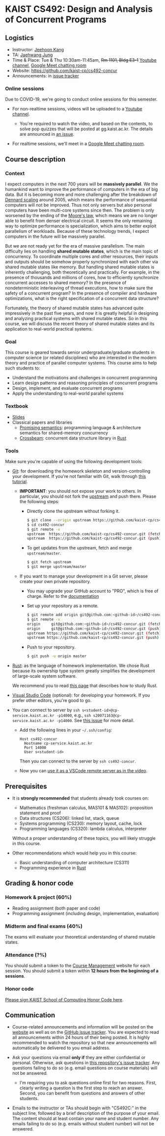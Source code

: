 # KAIST CS492: Design and Analysis of Concurrent Programs

## Logistics

- Instructor: [Jeehoon Kang](https://cp.kaist.ac.kr/jeehoon.kang)
- TA: [Jaehwang Jung](https://cp.kaist.ac.kr/jaehwang.jung)
- Time & Place: Tue & Thu 10:30am-11:45am, ~~Rm 1101, Bldg E3-1~~ [Youtube channel](https://www.youtube.com/playlist?list=PL5aMzERQ_OZ9j40DJNlsem2qAGoFbfwb4), [Google Meet chatting room](https://meet.google.com/zqd-qmgd-sga)
- Website: https://github.com/kaist-cp/cs492-concur
- Announcements: in [issue
  tracker](https://github.com/kaist-cp/cs492-concur/issues?q=is%3Aissue+is%3Aopen+label%3Aannouncement)



### Online sessions

Due to COVID-19, we're going to conduct online sessions for this semester.

- For non-realtime sessions, videos will be uploaded to a [Youtube channel](https://www.youtube.com/playlist?list=PL5aMzERQ_OZ9j40DJNlsem2qAGoFbfwb4).

    + You're required to watch the video, and based on the contents, to solve pop quizzes that will
      be posted at gg.kaist.ac.kr. The details are announced in [an
      issue](https://github.com/kaist-cp/cs492-concur/issues/42).

- For realtime sessions, we'll meet in a [Google Meet chatting room](https://meet.google.com/zqd-qmgd-sga).



## Course description

### Context

I expect computers in the next 700 years will be **massively parallel**. We the humankind want to
improve the performance of computers in the era of big data. But it is becoming more and more
challenging after the breakdown of [Dennard scaling](https://en.wikipedia.org/wiki/Dennard_scaling)
around 2005, which means the performance of sequential computers will not be improved. Thus not only
servers but also personal computers have been multi-core systems since then. The problem is only
worsened by the ending of the [Moore's law](https://en.wikipedia.org/wiki/Moore%27s_law), which
means we are no longer able to benefit from denser electrical circuit. It seems the only remaining
way to optimize performance is specialization, which aims to better exploit parallelism of
workloads. Because of these technology trends, I expect computers in the future will be massively
parallel.

But we are not ready yet for the era of massive parallelism. The main difficulty lies on handling
**shared mutable states**, which is the main topic of concurrency. To coordinate multiple cores and
other resources, their inputs and outputs should be somehow properly synchronized with each other
via shared mutable states like memory. But handling shared mutable states is inherently challenging,
both theoretically and practically. For example, in the presence of thousands and millions of cores,
how to efficiently synchronize concurrent accesses to shared memory? In the presence of
nondeterministic interleaving of thread executions, how to make sure the safety of a concurrent
program? In the presence of compiler and hardware optimizations, what is the right specification of
a concurrent data structure?

Fortunately, the theory of shared mutable states has advanced quite impressively in the past five
years, and now it is greatly helpful in designing and analyzing practical systems with shared
mutable states. So in this course, we will discuss the recent theory of shared mutable states and
its application to real-world practical systems.


### Goal

This course is geared towards senior undergraduate/graduate students in computer science (or related
disciplines) who are interested in the modern theory and practice of parallel computer systems.
This course aims to help such students to:

- Understand the motivations and challenges in concurrent programming
- Learn design patterns and reasoning principles of concurrent programs
- Design, implement, and evaluate concurrent programs
- Apply the understanding to real-world parallel systems


### Textbook

- [Slides](https://docs.google.com/presentation/d/1NMg08N1LUNDPuMxNZ-UMbdH13p8LXgMM3esbWRMowhU/edit?usp=sharing)
- Classical papers and libraries
    + [Promising semantics](https://sf.snu.ac.kr/promise-concurrency/): programming language &
      architecture semantics for shared-memory concurrency
    + [Crossbeam](https://github.com/crossbeam-rs/crossbeam): concurrent data structure library in
      [Rust](https://www.rust-lang.org/)


### Tools

Make sure you're capable of using the following development tools:

- [Git](https://git-scm.com/): for downloading the homework skeleton and version-controlling your
  development. If you're not familiar with Git, walk through [this
  tutorial](https://www.atlassian.com/git/tutorials).

    + **IMPORTANT**: you should not expose your work to others. In particular, you should not fork
      the [upstream](https://github.com/kaist-cp/cs492-concur) and push there. Please the following
      steps:

        * Directly clone the upstream without forking it.

          ```bash
          $ git clone --origin upstream https://github.com/kaist-cp/cs492-concur.git
          $ cd cs492-concur
          $ git remote -v
          upstream	https://github.com/kaist-cp/cs492-concur.git (fetch)
          upstream	https://github.com/kaist-cp/cs492-concur.git (push)
          ```

        * To get updates from the upstream, fetch and merge `upstream/master`.

          ```bash
          $ git fetch upstream
          $ git merge upstream/master
          ```

    + If you want to manage your development in a Git server, please create your own private
      repository.

        * You may upgrade your GitHub account to "PRO", which is free of charge.  Refer to the
          [documentation](https://education.github.com/students)

        * Set up your repository as a remote.

          ```bash
          $ git remote add origin git@github.com:<github-id>/cs492-concur.git
          $ git remote -v
          origin	 git@github.com:<github-id>/cs492-concur.git (fetch)
          origin	 git@github.com:<github-id>/cs492-concur.git (push)
          upstream https://github.com/kaist-cp/cs492-concur.git (fetch)
          upstream https://github.com/kaist-cp/cs492-concur.git (push)
          ```

        * Push to your repository.

          ```bash
          $ git push -u origin master
          ```

- [Rust](https://www.rust-lang.org/): as the language of homework implementation. We chose Rust
  because its ownership type system greatly simplifies the development of large-scale system
  software.

  We recommend you to read [this page](https://github.com/kaist-cp/helpdesk/#specialty) that
  describes how to study Rust.

- [Visual Studio Code](https://code.visualstudio.com/) (optional): for developing your homework. If
  you prefer other editors, you're good to go.
      
- You can connect to server by `ssh s<student-id>@cp-service.kaist.ac.kr -p14000`, e.g., `ssh
  s20071163@cp-service.kaist.ac.kr -p14000`. See [this
  issue](https://github.com/kaist-cp/cs492-concur/issues/42) for more detail.

    + Add the following lines in your `~/.ssh/config`:
    
      ```
      Host cs492-concur
        Hostname cp-service.kaist.ac.kr
        Port 14000
        User s<student-id>
      ```
      
      Then you can connect to the server by `ssh cs492-concur`.

    + Now you can [use it as a VSCode remote server as in the video](https://www.youtube.com/watch?v=TTVuUIhdn_g&list=PL5aMzERQ_OZ8RWqn-XiZLXm1IJuaQbXp0&index=3).



## Prerequisites

- It is **strongly recommended** that students already took courses on:

    + Mathematics (freshman calculus, MAS101 & MAS102): proposition statement and proof
    + Data structures (CS206): linked list, stack, queue
    + Systems programming (CS230): memory layout, cache, lock
    + Programming languages (CS320): lambda calculus, interpreter

  Without a proper understanding of these topics, you will likely struggle in this course.

- Other recommendations which would help you in this course:

    + Basic understanding of computer architecture (CS311)
    + Programming experience in [Rust](https://www.rust-lang.org/)



## Grading & honor code

### Homework & project (60%)

- Reading assignment (both paper and code)
- Programming assignment (including design, implementation, evaluation)

### Midterm and final exams (40%)

The exams will evaluate your theoretical understanding of shared mutable states.

### Attendance (?%)

You should submit a token to the [Course Management](https://gg.kaist.ac.kr/course/6) website for
each session.  You should submit a token within **12 hours from the beginning of a sessions**.

### Honor code

[Please sign KAIST School of Computing Honor Code here](https://gg.kaist.ac.kr/quiz/17/).



## Communication

- Course-related announcements and information will be posted on the
  [website](https://github.com/kaist-cp/cs492-concur) as well as on the [GitHub issue
  tracker](https://github.com/kaist-cp/cs492-concur/issues).  You are expected to read all
  announcements within 24 hours of their being posted.  It is highly recommended to watch the
  repository so that new announcements will automatically be delivered to you email address.

- Ask your questions via email **only if** they are either confidential or personal.  Otherwise, ask
   questions in [this repository's issue tracker](https://github.com/kaist-cp/cs492-concur/issues).
   Any questions failing to do so (e.g. email questions on course materials) will not be answered.

    + I'm requiring you to ask questions online first for two reasons. First, clearly writing a
      question is the first step to reach an answer. Second, you can benefit from questions and
      answers of other students.

- Emails to the instructor or TAs should begin with "CS492C:" in the subject line, followed by a
  brief description of the purpose of your email.  The content should at least contain your name and
  student number.  Any emails failing to do so (e.g. emails without student number) will not be
  answered.
